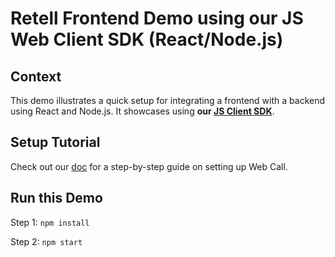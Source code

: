 # Retell Frontend Demo using our JS Web Client SDK (React/Node.js)

## Context

This demo illustrates a quick setup for integrating a frontend with a backend
using React and Node.js. It showcases using **our [JS Client SDK](https://github.com/adam-team/retell-client-js-sdk)**.

## Setup Tutorial

Check out our [doc](https://docs.retellai.com/guide/react-web-call-setup) for a
step-by-step guide on setting up Web Call.

## Run this Demo

Step 1: `npm install`

Step 2: `npm start`
